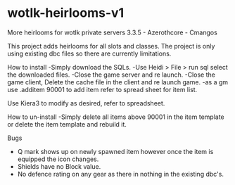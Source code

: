 # wotlk-heirlooms-v1
More heirlooms for wotlk private servers 3.3.5 - Azerothcore - Cmangos

This project adds heirlooms for all slots and classes.
The project is only using existing dbc files so there are currently limitations.


How to install
-Simply download the SQLs.
-Use Heidi > File > run sql select the downloaded files.
-Close the game server and re launch.
-Close the game client, Delete the cache file in the client and re launch game.
-as a gm use .additem 90001 to add item refer to spread sheet for item list.

Use Kiera3 to modify as desired, refer to spreadsheet.

How to un-install
-Simply delete all items above 90001 in the item template or delete the item template and rebuild it.


Bugs
- Q mark shows up on newly spawned item however once the item is equipped the icon changes.
-  Shields have no Block value.
-  No defence rating on any gear as there in nothing in the existing dbc's.
